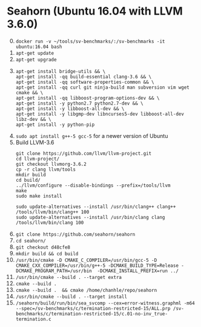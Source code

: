 # Seahorn (Ubuntu 16.04 with LLVM 3.6.0)

0. `docker run -v ~/tools/sv-benchmarks/:/sv-benchmarks -it ubuntu:16.04 bash`
1. `apt-get update`
2. `apt-get upgrade`
3. 
    ```
    apt-get install bridge-utils && \
    apt-get install -qq build-essential clang-3.6 && \
    apt-get install -qq software-properties-common && \
    apt-get install -qq curl git ninja-build man subversion vim wget cmake && \
    apt-get install -qq libboost-program-options-dev && \
    apt-get install -y python2.7 python2.7-dev && \
    apt-get install -y libboost-all-dev && \
    apt-get install -y libgmp-dev libncurses5-dev libboost-all-dev libz-dev && \
    apt-get install -y python-pip
    ```
3. `sudo apt install g++-5 gcc-5` for a newer version of Ubuntu
3. Build LLVM-3.6
    ```
    git clone https://github.com/llvm/llvm-project.git
    cd llvm-project/
    git checkout llvmorg-3.6.2
    cp -r clang llvm/tools
    mkdir build
    cd build/
    ../llvm/configure --disable-bindings --prefix=/tools/llvm
    make
    sudo make install
    
    sudo update-alternatives --install /usr/bin/clang++ clang++ /tools/llvm/bin/clang++ 100
    sudo update-alternatives --install /usr/bin/clang clang /tools/llvm/bin/clang 100
    ```
4. `git clone https://github.com/seahorn/seahorn`
5. `cd seahorn/`
6. `git checkout d48cfe8`
7. `mkdir build && cd build`
8. `/usr/bin/cmake -D CMAKE_C_COMPILER=/usr/bin/gcc-5 -D CMAKE_CXX_COMPILER=/usr/bin/g++-5 -DCMAKE_BUILD_TYPE=Release -DCMAKE_PROGRAM_PATH=/usr/bin  -DCMAKE_INSTALL_PREFIX=run ../`
9. `/usr/bin/cmake --build . --target extra`
10. `cmake --build .`
10. `cmake --build .  && cmake /home/chanhle/repo/seahorn`
11. `/usr/bin/cmake --build . --target install`
12. `/seahorn/build/run/bin/sea_svcomp --cex=error-witness.graphml -m64 --spec=/sv-benchmarks/c/termination-restricted-15/ALL.prp /sv-benchmarks/c/termination-restricted-15/c.01-no-inv_true-termination.c`


